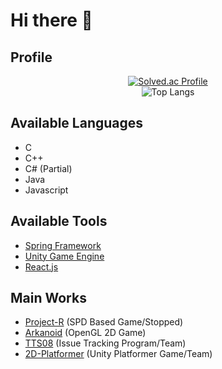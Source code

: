 # Hi there 👋

## Profile
<div align=center>
  
[![Solved.ac Profile](http://mazassumnida.wtf/api/v2/generate_badge?boj=Richardyun01)](https://solved.ac/Richardyun01/)
<br>
![Top Langs](https://github-readme-stats.vercel.app/api/top-langs/?username=Richardyun01)

<div align=left>
  
## Available Languages
- C
- C++
- C# (Partial)
- Java
- Javascript

## Available Tools
- [Spring Framework](https://spring.io/)
- [Unity Game Engine](https://unity.com/)
- [React.js](https://react.dev/)

## Main Works
- [Project-R](https://github.com/Richardyun01/Project-R) (SPD Based Game/Stopped)
- [Arkanoid](https://github.com/Richardyun01/Arkanoid) (OpenGL 2D Game)
- [TTS08](https://github.com/SE01-TeamProject/TTS08) (Issue Tracking Program/Team)
- [2D-Platformer](https://github.com/Richardyun01/2D-Platformer) (Unity Platformer Game/Team)
